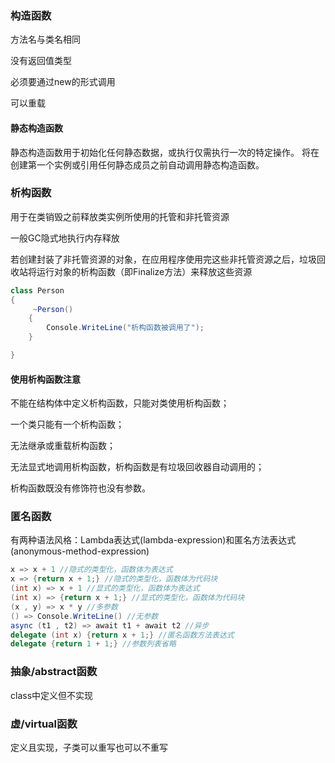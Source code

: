 
### 构造函数

方法名与类名相同

没有返回值类型

必须要通过new的形式调用

可以重载

#### 静态构造函数

  静态构造函数用于初始化任何静态数据，或执行仅需执行一次的特定操作。 将在创建第一个实例或引用任何静态成员之前自动调用静态构造函数。
 

### 析构函数

用于在类销毁之前释放类实例所使用的托管和非托管资源

一般GC隐式地执行内存释放

若创建封装了非托管资源的对象，在应用程序使用完这些非托管资源之后，垃圾回收站将运行对象的析构函数（即Finalize方法）来释放这些资源

```c#
class Person
{     
     ~Person()
    {
        Console.WriteLine("析构函数被调用了");          
    }

}
```

#### 使用析构函数注意

不能在结构体中定义析构函数，只能对类使用析构函数；

一个类只能有一个析构函数；

无法继承或重载析构函数；

无法显式地调用析构函数，析构函数是有垃圾回收器自动调用的；

析构函数既没有修饰符也没有参数。
 

### 匿名函数 

有两种语法风格：Lambda表达式(lambda-expression)和匿名方法表达式(anonymous-method-expression)

```c#
x => x + 1 //隐式的类型化，函数体为表达式 
x => {return x + 1;} //隐式的类型化，函数体为代码块 
(int x) => x + 1 //显式的类型化，函数体为表达式 
(int x) => {return x + 1;} //显式的类型化，函数体为代码块 
(x , y) => x * y //多参数 
() => Console.WriteLine() //无参数 
async (t1 , t2) => await t1 + await t2 //异步 
delegate (int x) {return x + 1;} //匿名函数方法表达式 
delegate {return 1 + 1;} //参数列表省略 
```
 

### 抽象/abstract函数

class中定义但不实现


### 虚/virtual函数

定义且实现，子类可以重写也可以不重写

 